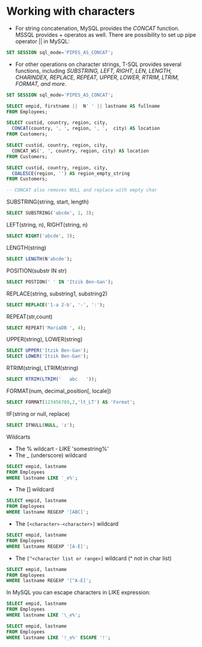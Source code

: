 # Working with characters

* For string concatenation, MySQL provides the *CONCAT* function. MSSQL provides + operatos as well. There are possibility to set up pipe operator || in MySQL:

```sql
SET SESSION sql_mode='PIPES_AS_CONCAT';
```

* For other operations on character strings, T-SQL provides several functions, including *SUBSTRING, LEFT, RIGHT, LEN, LENGTH, CHARINDEX, REPLACE, REPEAT, UPPER, LOWER, RTRIM, LTRIM, FORMAT, and more*.

```sql
SET SESSION sql_mode='PIPES_AS_CONCAT';

SELECT empid, firstname ||  N' ' || lastname AS fullname
FROM Employees;

SELECT custid, country, region, city,
  CONCAT(country, ', ', region, ', ',  city) AS location
FROM Customers;

SELECT custid, country, region, city,
  CONCAT_WS(', ', country, region, city) AS location
FROM Customers;

SELECT custid, country, region, city,
  COALESCE(region, '') AS region_empty_string
FROM Customers;

-- CONCAT also removes NULL and replace with empty char
```

SUBSTRING(string, start, length)

```sql
SELECT SUBSTRING('abcde', 1, 3);
```

LEFT(string, n), RIGHT(string, n)

```sql
SELECT RIGHT('abcde', 3);
```

LENGTH(string)

```sql
SELECT LENGTH(N'abcde');
```

POSITION(substr IN str)

```sql
SELECT POSTION(' ' IN 'Itzik Ben-Gan');
```

REPLACE(string, substring1, substring2)

```sql
SELECT REPLACE('1-a 2-b', '-', ':');
```
REPEAT(str,count)

```sql
SELECT REPEAT('MariaDB ', 4);
```

UPPER(string), LOWER(string)

```sql
SELECT UPPER('Itzik Ben-Gan');
SELECT LOWER('Itzik Ben-Gan');
```

RTRIM(string), LTRIM(string)

```sql
SELECT RTRIM(LTRIM('   abc   '));
```

FORMAT(num, decimal_position[, locale])

```sql
SELECT FORMAT(123456789,2,'lt_LT') AS 'Format';
```

IIF(string or null, replace)

```sql
SELECT IFNULL(NULL, 'z');
```

Wildcarts

* The % wildcart - LIKE 'somestring%'
* The _ (underscore) wildcard

```sql
SELECT empid, lastname
FROM Employees
WHERE lastname LIKE '_e%';
```

* The [<list of characters>] wildcard

```sql
SELECT empid, lastname
FROM Employees
WHERE lastname REGEXP '[ABC]';
```

* The `[<character>-<character>]` wildcard

```sql
SELECT empid, lastname
FROM Employees
WHERE lastname REGEXP '[A-E]';
```

* The `[^<character list or range>]` wildcard (^ not in char list)

```sql
SELECT empid, lastname
FROM Employees
WHERE lastname REGEXP '[^A-E]';
```

In MySQL you can escape characters in LIKE expression:

```sql
SELECT empid, lastname
FROM Employees
WHERE lastname LIKE '\_e%';
```

```sql
SELECT empid, lastname
FROM Employees
WHERE lastname LIKE '!_e%' ESCAPE '!';
```
